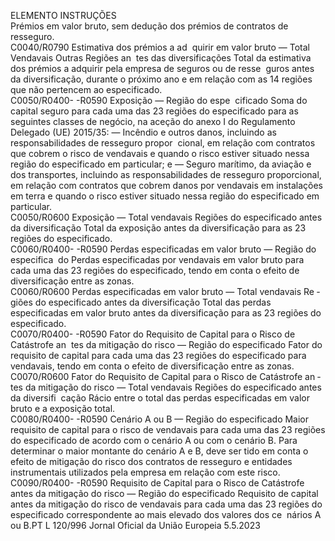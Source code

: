  
ELEMENTO  INSTRUÇÕES  
Prémios em valor bruto, sem dedução dos prémios de contratos de resseguro.  
C0040/R0790  Estimativa dos prémios a ad ­
quirir em valor bruto — Total 
Vendavais Outras Regiões an ­
tes das diversificações  Total da estimativa dos prémios a adquirir pela empresa de seguros ou de resse ­
guros antes da diversificação, durante o próximo ano e em relação com as 14 
regiões que não pertencem ao especificado.  
C0050/R0400- 
-R0590  Exposição — Região do espe ­
cificado  Soma do capital seguro para cada uma das 23 regiões do especificado para as 
seguintes classes de negócio, na aceção do anexo I do Regulamento Delegado (UE) 
2015/35: 
— Incêndio e outros danos, incluindo as responsabilidades de resseguro propor ­
cional, em relação com contratos que cobrem o risco de vendavais e quando o 
risco estiver situado nessa região do especificado em particular; e 
— Seguro marítimo, da aviação e dos transportes, incluindo as responsabilidades 
de resseguro proporcional, em relação com contratos que cobrem danos por 
vendavais em instalações em terra e quando o risco estiver situado nessa 
região do especificado em particular.  
C0050/R0600  Exposição — Total vendavais 
Regiões do especificado antes 
da diversificação  Total da exposição antes da diversificação para as 23 regiões do especificado.  
C0060/R0400- 
-R0590  Perdas especificadas em valor 
bruto — Região do especifica ­
do  Perdas especificadas por vendavais em valor bruto para cada uma das 23 regiões 
do especificado, tendo em conta o efeito de diversificação entre as zonas.  
C0060/R0600  Perdas especificadas em valor 
bruto — Total vendavais Re ­
giões do especificado antes da 
diversificação  Total das perdas especificadas em valor bruto antes da diversificação para as 23 
regiões do especificado.  
C0070/R0400- 
-R0590  Fator do Requisito de Capital 
para o Risco de Catástrofe an ­
tes da mitigação do risco — 
Região do especificado  Fator do requisito de capital para cada uma das 23 regiões do especificado para 
vendavais, tendo em conta o efeito de diversificação entre as zonas.  
C0070/R0600  Fator do Requisito de Capital 
para o Risco de Catástrofe an ­
tes da mitigação do risco — 
Total vendavais Regiões do 
especificado antes da diversifi ­
cação  Rácio entre o total das perdas especificadas em valor bruto e a exposição total.  
C0080/R0400- 
-R0590  Cenário A ou B — Região do 
especificado  Maior requisito de capital para o risco de vendavais para cada uma das 23 regiões 
do especificado de acordo com o cenário A ou com o cenário B. 
Para determinar o maior montante do cenário A e B, deve ser tido em conta o 
efeito de mitigação do risco dos contratos de resseguro e entidades instrumentais 
utilizados pela empresa em relação com este risco.  
C0090/R0400- 
-R0590  Requisito de Capital para o 
Risco de Catástrofe antes da 
mitigação do risco — Região 
do especificado  Requisito de capital antes da mitigação do risco de vendavais para cada uma das 
23 regiões do especificado correspondente ao mais elevado dos valores dos ce ­
nários A ou B.PT  L 120/996 Jornal Oficial da União Europeia 5.5.2023